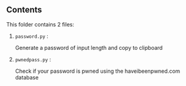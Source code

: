 ## Contents
This folder contains 2 files:

1. `password.py` : 

    Generate a password of input length and copy to clipboard


1. `pwnedpass.py` : 

    Check if your password is pwned using the haveibeenpwned.com database 